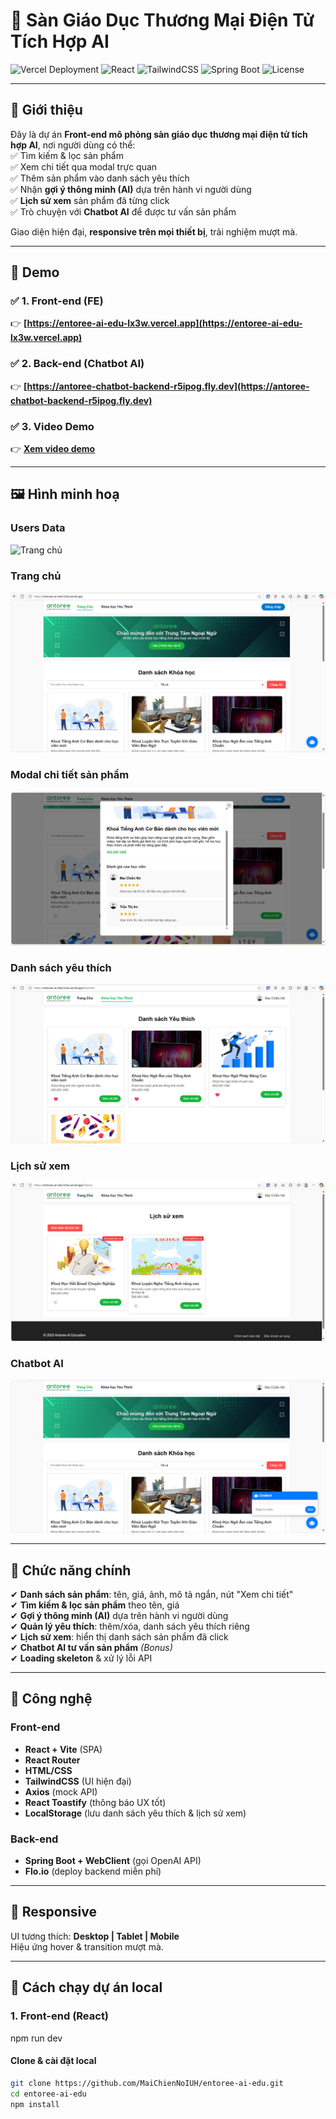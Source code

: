 # 🏫 Sàn Giáo Dục Thương Mại Điện Tử Tích Hợp AI

![Vercel Deployment](https://img.shields.io/badge/deploy-Vercel-success?logo=vercel&style=flat-square)
![React](https://img.shields.io/badge/React-v18-blue?logo=react&style=flat-square)
![TailwindCSS](https://img.shields.io/badge/TailwindCSS-v3.4-38bdf8?logo=tailwindcss&style=flat-square)
![Spring Boot](https://img.shields.io/badge/Spring%20Boot-3.x-brightgreen?logo=springboot&style=flat-square)
![License](https://img.shields.io/badge/license-MIT-lightgrey?style=flat-square)

---

## 📌 Giới thiệu

Đây là dự án **Front-end mô phỏng sàn giáo dục thương mại điện tử tích hợp AI**, nơi người dùng có thể:  
✅ Tìm kiếm & lọc sản phẩm  
✅ Xem chi tiết qua modal trực quan  
✅ Thêm sản phẩm vào danh sách yêu thích  
✅ Nhận **gợi ý thông minh (AI)** dựa trên hành vi người dùng  
✅ **Lịch sử xem** sản phẩm đã từng click  
✅ Trò chuyện với **Chatbot AI** để được tư vấn sản phẩm

Giao diện hiện đại, **responsive trên mọi thiết bị**, trải nghiệm mượt mà.

---

## 🚀 Demo

### ✅ **1. Front-end (FE)**
👉 **[https://entoree-ai-edu-lx3w.vercel.app](https://entoree-ai-edu-lx3w.vercel.app)**

### ✅ **2. Back-end (Chatbot AI)**
👉 **[https://antoree-chatbot-backend-r5ipog.fly.dev](https://antoree-chatbot-backend-r5ipog.fly.dev)**

### ✅ **3. Video Demo**
👉 **[Xem video demo](https://drive.google.com/file/d/1HvNO_MxIo342UZNFLWbVbYFj4pnDifaj/view?usp=sharing)**

---

## 🖼️ Hình minh hoạ

### **Users Data**
![Trang chủ](docs/images/project-and-dataa.png)

### **Trang chủ**
![Trang chủ](docs/images/home-page.png)

### **Modal chi tiết sản phẩm**
![Modal sản phẩm](docs/images/product-modal.png)

### **Danh sách yêu thích**
![Yêu thích](docs/images/favorites.png)

### **Lịch sử xem**
![Lịch sử xem](docs/images/view-history.png)

### **Chatbot AI**
![Chatbot AI](docs/images/chatbot.png)

---

## 🎯 Chức năng chính

✔ **Danh sách sản phẩm**: tên, giá, ảnh, mô tả ngắn, nút "Xem chi tiết"  
✔ **Tìm kiếm & lọc sản phẩm** theo tên, giá  
✔ **Gợi ý thông minh (AI)** dựa trên hành vi người dùng  
✔ **Quản lý yêu thích**: thêm/xóa, danh sách yêu thích riêng  
✔ **Lịch sử xem**: hiển thị danh sách sản phẩm đã click  
✔ **Chatbot AI tư vấn sản phẩm** *(Bonus)*  
✔ **Loading skeleton** & xử lý lỗi API  

---

## 🧩 Công nghệ

### **Front-end**
- **React + Vite** (SPA)
- **React Router**
- **HTML/CSS**
- **TailwindCSS** (UI hiện đại)
- **Axios** (mock API)
- **React Toastify** (thông báo UX tốt)
- **LocalStorage** (lưu danh sách yêu thích & lịch sử xem)

### **Back-end**
- **Spring Boot + WebClient** (gọi OpenAI API)
- **Flo.io** (deploy backend miễn phí)

---

## 📱 Responsive
UI tương thích: **Desktop | Tablet | Mobile**  
Hiệu ứng hover & transition mượt mà.

---

## 🔧 Cách chạy dự án local

### **1. Front-end (React)**
npm run dev

#### Clone & cài đặt local
```bash
git clone https://github.com/MaiChienNoIUH/entoree-ai-edu.git
cd entoree-ai-edu
npm install
